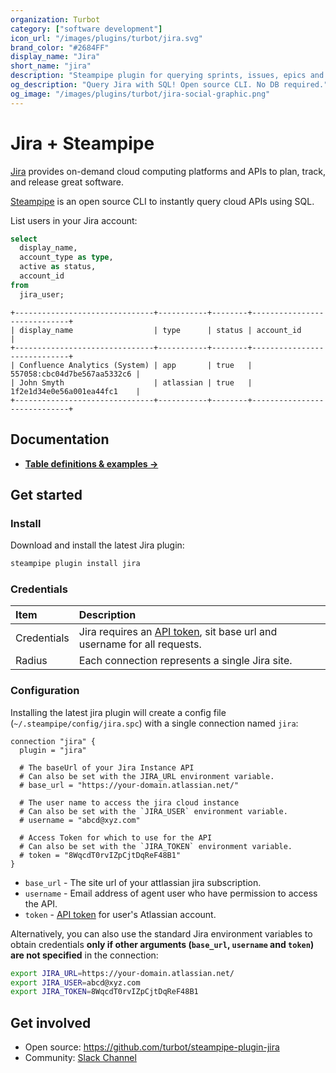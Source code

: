 ```yaml
---
organization: Turbot
category: ["software development"]
icon_url: "/images/plugins/turbot/jira.svg"
brand_color: "#2684FF"
display_name: "Jira"
short_name: "jira"
description: "Steampipe plugin for querying sprints, issues, epics and more from Jira."
og_description: "Query Jira with SQL! Open source CLI. No DB required."
og_image: "/images/plugins/turbot/jira-social-graphic.png"
---
```


# Jira + Steampipe

[Jira](https://www.atlassian.com/software/jira) provides on-demand cloud computing platforms and APIs to plan,
track, and release great software.

[Steampipe](https://steampipe.io) is an open source CLI to instantly query cloud APIs using SQL.

List users in your Jira account:

```sql
select
  display_name,
  account_type as type,
  active as status,
  account_id
from
  jira_user;
```

```
+-------------------------------+-----------+--------+-----------------------------+
| display_name                  | type      | status | account_id                  |
+-------------------------------+-----------+--------+-----------------------------+
| Confluence Analytics (System) | app       | true   | 557058:cbc04d7be567aa5332c6 |
| John Smyth                    | atlassian | true   | 1f2e1d34e0e56a001ea44fc1    |
+-------------------------------+-----------+--------+-----------------------------+
```

## Documentation

- **[Table definitions & examples →](/plugins/turbot/jira/tables)**

## Get started

### Install

Download and install the latest Jira plugin:

```bash
steampipe plugin install jira
```

### Credentials

| Item        | Description                                                                                                                            |
| :---------- | :------------------------------------------------------------------------------------------------------------------------------------- |
| Credentials | Jira requires an [API token](https://id.atlassian.com/manage-profile/security/api-tokens), sit base url and username for all requests. |
| Radius      | Each connection represents a single Jira site.                                                                                         |

<!-- | Permissions | Grant the `ReadOnlyAccess` policy to your user or role.                                                                                | -->

### Configuration

Installing the latest jira plugin will create a config file (`~/.steampipe/config/jira.spc`) with a single connection named `jira`:

```hcl
connection "jira" {
  plugin = "jira"

  # The baseUrl of your Jira Instance API
  # Can also be set with the JIRA_URL environment variable.
  # base_url = "https://your-domain.atlassian.net/"

  # The user name to access the jira cloud instance
  # Can also be set with the `JIRA_USER` environment variable.
  # username = "abcd@xyz.com"

  # Access Token for which to use for the API
  # Can also be set with the `JIRA_TOKEN` environment variable.
  # token = "8WqcdT0rvIZpCjtDqReF48B1"
}
```

- `base_url` - The site url of your attlassian jira subscription.
- `username` - Email address of agent user who have permission to access the API.
- `token` - [API token](https://id.atlassian.com/manage-profile/security/api-tokens) for user's Atlassian account.

Alternatively, you can also use the standard Jira environment variables to obtain credentials **only if other arguments (`base_url`, `username` and `token`) are not specified** in the connection:

```sh
export JIRA_URL=https://your-domain.atlassian.net/
export JIRA_USER=abcd@xyz.com
export JIRA_TOKEN=8WqcdT0rvIZpCjtDqReF48B1
```

## Get involved

- Open source: https://github.com/turbot/steampipe-plugin-jira
- Community: [Slack Channel](https://steampipe.io/community/join)
